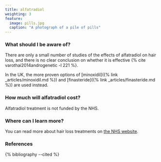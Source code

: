 ```yaml
---
title: alfatradiol
weighting: 3
feature:
  image: pills.jpg
  caption: "A photograph of a pile of pills"
---
```


### What should I be aware of?

There are only a small number of studies of the effects of alfatradiol on hair loss, and there is no clear conclusion on whether it is effective {% cite varothai2014androgenetic -l 221 %}.

In the UK, the more proven options of [minoxidil]({% link _articles/minoxidil.md %}) and [finasteride]({% link _articles/finasteride.md %}) are used instead.

### How much will alfatradiol cost?

Alfatradiol treatment is not funded by the NHS.

### Where can I learn more?

You can read more about hair loss treatments on [the NHS website](http://www.nhs.uk/Conditions/Hair-loss/Pages/Treatment.aspx).

### References

{% bibliography --cited %}
